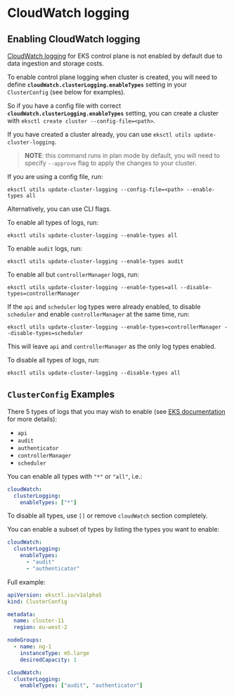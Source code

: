 # CloudWatch logging

## Enabling CloudWatch logging

[CloudWatch logging][eksdocs] for EKS control plane is not enabled by default due to data
ingestion and storage costs.

To enable control plane logging when cluster is created, you will need to define **`cloudWatch.clusterLogging.enableTypes`** setting in your `ClusterConfig` (see below for examples).

So if you have a config file with correct **`cloudWatch.clusterLogging.enableTypes`**
setting, you can create a cluster with `eksctl create cluster --config-file=<path>`.

If you have created a cluster already, you can use `eksctl utils update-cluster-logging`.

> **NOTE**: this command runs in plan mode by default, you will need to specify `--approve` flag to
> apply the changes to your cluster.

If you are using a config file, run:

```
eksctl utils update-cluster-logging --config-file=<path> --enable-types all
```

Alternatively, you can use CLI flags.

To enable all types of logs, run:

```
eksctl utils update-cluster-logging --enable-types all
```

To enable `audit` logs, run:
```
eksctl utils update-cluster-logging --enable-types audit
```

To enable all but `controllerManager` logs, run:
```
eksctl utils update-cluster-logging --enable-types=all --disable-types=controllerManager
```

If the `api` and `scheduler` log types were already enabled, to disable `scheduler` and enable `controllerManager` at
the same time, run:

```
eksctl utils update-cluster-logging --enable-types=controllerManager --disable-types=scheduler
```

This will leave `api` and `controllerManager` as the only log types enabled.

To disable all types of logs, run:
```
eksctl utils update-cluster-logging --disable-types all
```

## `ClusterConfig` Examples

There 5 types of logs that you may wish to enable (see [EKS documentation][eksdocs] for more details):

- `api`
- `audit`
- `authenticator`
- `controllerManager`
- `scheduler`

You can enable all types with `"*"` or `"all"`, i.e.:

```yaml
cloudWatch:
  clusterLogging:
    enableTypes: ["*"]
```

To disable all types, use `[]` or remove `cloudWatch` section completely.

You can enable a subset of types by listing the types you want to enable:

```yaml
cloudWatch:
  clusterLogging:
    enableTypes:
      - "audit"
      - "authenticator"
```

Full example:

```yaml
apiVersion: eksctl.io/v1alpha5
kind: ClusterConfig

metadata:
  name: cluster-11
  region: eu-west-2

nodeGroups:
  - name: ng-1
    instanceType: m5.large
    desiredCapacity: 1

cloudWatch:
  clusterLogging:
    enableTypes: ["audit", "authenticator"]
```

[eksdocs]: https://docs.aws.amazon.com/eks/latest/userguide/control-plane-logs.html
